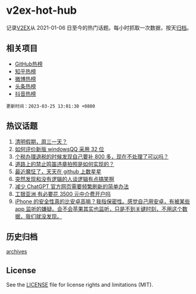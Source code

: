 # v2ex-hot-hub

 记录[V2EX](https://www.v2ex.com/)从 2021-01-06 日至今的热门话题。每小时抓取一次数据，按天[归档](archives)。
 
 ## 相关项目

- [GitHub热榜](https://github.com/it985/github-hot-hub)
- [知乎热榜](https://github.com/it985/zhihu-hot-hub)
- [微博热榜](https://github.com/it985/weibo-hot-hub)
- [头条热榜](https://github.com/it985/toutiao-hot-hub)
- [抖音热榜](https://github.com/it985/douyin-hot-hub)


 `更新时间：2023-03-25 13:01:30 +0800`

## 热议话题

1. [清明假期，周三一天？](https://www.v2ex.com/t/926862)
1. [如何评价新版 windowsQQ 采用 32 位](https://www.v2ex.com/t/926905)
1. [个税办理退税的时候发现自己要补 800 多，现在不处理了可以吗？](https://www.v2ex.com/t/926943)
1. [道路上的禁止鸣笛违章拍照是如何实现的？](https://www.v2ex.com/t/926849)
1. [最近魔怔了，天天在 github 上数星星](https://www.v2ex.com/t/927016)
1. [突然发现和没有逻辑的人谈逻辑有点搞笑啊](https://www.v2ex.com/t/926833)
1. [减少 ChatGPT 官方网页需要频繁刷新的简单办法](https://www.v2ex.com/t/926890)
1. [工银亚洲 有必要花 3500 元中介费开户吗](https://www.v2ex.com/t/926940)
1. [iPhone 的安全性真的比安卓高嘛？我指保密性。感觉自己用安卓，有被某些 app 监听的嫌疑。会不会苹果其实也监听，只是不到关键时刻，不用这个数据，我们就没发现。](https://www.v2ex.com/t/927010)

## 历史归档

[archives](archives)

## License

See the [LICENSE](LICENSE) file for license rights and limitations (MIT).
